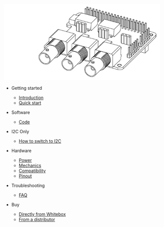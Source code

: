 ![Tentacle T3](_media/tentacle_t3_drawing.png)

* Getting started
  * [Introduction](/)
  * [<i class="fas fa-angle-double-right"></i> Quick start](quickstart.md)

* Software
  * [<i class="fas fa-code"></i> Code](code.md)

* I2C Only
  * [<i class="fas fa-code-branch"></i> How to switch to I2C](protocols.md)

* Hardware
  * [<i class="fas fa-bolt"></i> Power](power.md)
  * [<i class="fas fa-ruler-combined"></i> Mechanics](mechanics.md)
  * [<i class="fas fa-puzzle-piece"></i> Compatibility](compatibility.md)
  * [<i class="fas fa-microchip"></i> Pinout](pinout.md)

* Troubleshooting
  * [<i class="fas fa-question-circle"></i> FAQ](faq.md)

* Buy
  * [<i class="fas fa-shopping-cart"></i> Directly from Whitebox](https://www.whiteboxes.ch/shop/tentacle-t3-for-raspberry-pi/)
  * [From a distributor](https://www.whiteboxes.ch/distributors)

